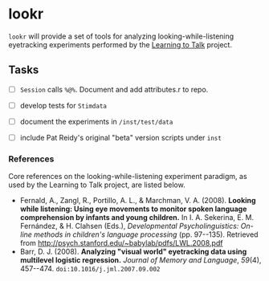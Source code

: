 lookr
=====

`lookr` will provide a set of tools for analyzing looking-while-listening eyetracking experiments performed by the [Learning to Talk](http://learningtotalk.org/) project. 




## Tasks
- [ ] `Session` calls `%@%`. Document and add attributes.r to repo.
- [ ] develop tests for `Stimdata`
- [ ] document the experiments in `/inst/test/data`
- [ ] include Pat Reidy's original "beta" version scripts under `inst`


### References
Core references on the looking-while-listening experiment paradigm, as used by the Learning to Talk project, are listed below.

* Fernald, A., Zangl, R., Portillo, A. L., & Marchman, V. A. (2008). __Looking while listening: Using eye movements to monitor spoken language comprehension by infants and young children.__ In I. A. Sekerina, E. M. Fernández, & H. Clahsen (Eds.), _Developmental Psycholinguistics: On-line methods in children's language processing_ (pp. 97--135). Retrieved from http://psych.stanford.edu/~babylab/pdfs/LWL.2008.pdf
* Barr, D. J. (2008). __Analyzing "visual world" eyetracking data using multilevel logistic regression.__ _Journal of Memory and Language_, _59_(4), 457--474. `doi:10.1016/j.jml.2007.09.002`
